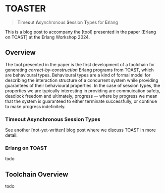 # TOASTER
> **T**ime**o**ut **A**synchronous **S**ession **T**ypes for **Er**lang

This is a blog post to accompany the [tool] presented in the paper [Erlang on TOAST] at the Erlang Workshop 2024.

## Overview
The tool presented in the paper is the first development of a toolchain for generating *correct-by-construction* Erlang programs from TOAST, which are behavioural types.
Behavioural types are a kind of formal model for describing the interaction structure of a concurrent system while providing guarantees of their behavioural properties.
In the case of session types, the properties we are typically interesting in providing are commuication safety, deadlock freedom and ultimately, progress -- where by progress we mean that the system is guaranteed to either terminate successfully, or continue to make progress indefinitely.


### Timeout Asynchronous Session Types
See another [not-yet-written] blog post where we discuss TOAST in more detail.

### Erlang on TOAST
todo 


## Toolchain Overview
todo
